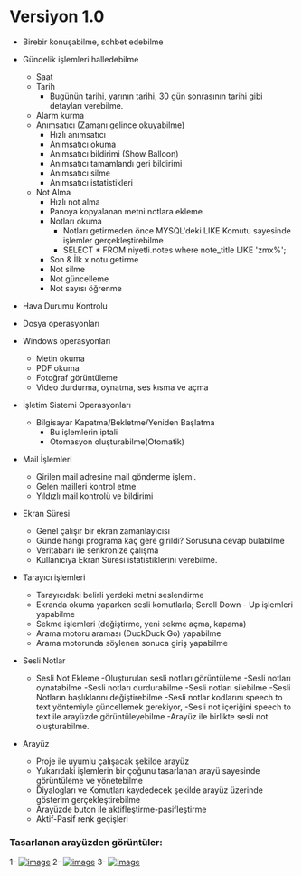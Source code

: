 # Versiyon 1.0

- Birebir konuşabilme, sohbet edebilme
- Gündelik işlemleri halledebilme
  - Saat
  - Tarih
    - Bugünün tarihi, yarının tarihi, 30 gün sonrasının tarihi gibi detayları verebilme.
  - Alarm kurma
  - Anımsatıcı (Zamanı gelince okuyabilme)
    - Hızlı anımsatıcı
    - Anımsatıcı okuma
    - Anımsatıcı bildirimi (Show Balloon)
    - Anımsatıcı tamamlandı geri bildirimi
    - Anımsatıcı silme
    - Anımsatıcı istatistikleri
  - Not Alma
    - Hızlı not alma
    - Panoya kopyalanan metni notlara ekleme
    - Notları okuma
      - Notları getirmeden önce MYSQL'deki LIKE Komutu sayesinde işlemler gerçekleştirebilme
      - SELECT * FROM niyetli.notes where note_title LIKE 'zmx%';	
    - Son & İlk x notu getirme
    - Not silme
    - Not güncelleme
    - Not sayısı öğrenme
- Hava Durumu Kontrolu
- Dosya operasyonları    
- Windows operasyonları
  - Metin okuma
  - PDF okuma
  - Fotoğraf görüntüleme
  - Video durdurma, oynatma, ses kısma ve açma
- İşletim Sistemi Operasyonları
  - Bilgisayar Kapatma/Bekletme/Yeniden Başlatma
    - Bu işlemlerin iptali
    - Otomasyon oluşturabilme(Otomatik)
- Mail İşlemleri
  - Girilen mail adresine mail gönderme işlemi.
  - Gelen mailleri kontrol etme
  - Yıldızlı mail kontrolü ve bildirimi
- Ekran Süresi
  - Genel çalışır bir ekran zamanlayıcısı
  - Günde hangi programa kaç gere girildi? Sorusuna cevap bulabilme
  - Veritabanı ile senkronize çalışma
  - Kullanıcıya Ekran Süresi istatistiklerini verebilme.
- Tarayıcı işlemleri
  - Tarayıcıdaki belirli yerdeki metni seslendirme
  - Ekranda okuma yaparken sesli komutlarla; Scroll Down - Up işlemleri yapabilme
  - Sekme işlemleri (değiştirme, yeni sekme açma, kapama)
  - Arama motoru araması (DuckDuck Go) yapabilme
  - Arama motorunda söylenen sonuca giriş yapabilme
 
- Sesli Notlar
  -	Sesli Not Ekleme
		-Oluşturulan sesli notları görüntüleme
		-Sesli notları oynatabilme
		-Sesli notları durdurabilme
		-Sesli notları silebilme
		-Sesli Notların başlıklarını değiştirebilme
		-Sesli notlar kodlarını speech to text yöntemiyle güncellemek gerekiyor,
		-Sesli not içeriğini speech to text ile arayüzde görüntüleyebilme
    -Arayüz ile birlikte sesli not oluşturabilme.


- Arayüz 
  - Proje ile uyumlu çalışacak şekilde arayüz
  - Yukarıdaki işlemlerin bir çoğunu tasarlanan arayü sayesinde görüntüleme ve yönetebilme
  - Diyalogları ve Komutları kaydedecek şekilde arayüz üzerinde gösterim gerçekleştirebilme
  - Arayüzde buton ile aktifleştirme-pasifleştirme
  - Aktif-Pasif renk geçişleri
<h3>Tasarlanan arayüzden görüntüler:</h3>

1-  [![image](https://github.com/mehmetemrepolat/Niyetli/assets/97759584/dbcc3b21-4a4a-49e1-b90e-600ddcb57c85)](#)
2-  [![image](https://github.com/mehmetemrepolat/Niyetli/assets/97759584/124b4038-ca0b-4c64-9f35-929a90195cf1)](#)
3- [![image](https://github.com/mehmetemrepolat/Niyetli/assets/97759584/394fd3e1-b02b-4702-9b7c-6afcde4869d8)](#)
